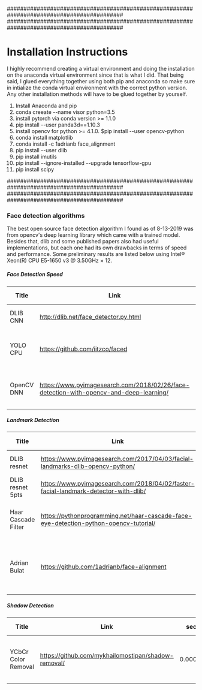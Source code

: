 ###########################################################################################
###########################################################################################
# Installation Instructions

I highly recommend creating a virtual environment and doing the installation on the anaconda virtual environment since that is what I did. That being said, I glued everything together using both pip and anaconda so make sure in intialize the conda virtual environment with the correct python version. Any other installation methods will have to be glued together by yourself.

1. Install Anaconda and pip
2. conda creeate --name visor python=3.5
3. install pytorch via conda version >= 1.1.0
4. pip install --user panda3d==1.10.3
5. install opencv for python >= 4.1.0. $pip install --user opencv-python
6. conda install matplotlib
7. conda install -c 1adrianb face_alignment
8. pip install --user dlib
9. pip install imutils
10. pip install --ignore-installed --upgrade tensorflow-gpu
11. pip install scipy

###########################################################################################
###########################################################################################
### Face detection algorithms

The best open source face detection algorithm I found as of 8-13-2019 was from opencv's deep learning library which came with a trained model. Besides that, dlib and some published papers also had useful implementations, but each one had its own drawbacks in terms of speed and performance. Some preliminary results are listed below using Intel® Xeon(R) CPU E5-1650 v3 @ 3.50GHz × 12. 
##### Face Detection Speed
| Title | Link | sec/frame | eyeballed performance | Description |
| ----- | ---- | --------- | --------------------- | ----------- |
| DLIB CNN | http://dlib.net/face_detector.py.html | 1.341s/frame | Med | CNN based face detection |
| YOLO CPU | https://github.com/iitzco/faced | 0.104s/frame | Low | YOLO object detection for faces only |
| OpenCV DNN | https://www.pyimagesearch.com/2018/02/26/face-detection-with-opencv-and-deep-learning/ | 0.0345s/frame | High | OpenCV's DNN Library for face detection |

##### Landmark Detection
| Title | Link | sec/frame | eyeballed performance | Description |
| ----- | ---- | --------- | --------------------- | ----------- |
| DLIB resnet | https://www.pyimagesearch.com/2017/04/03/facial-landmarks-dlib-opencv-python/ | 0.00677s/frame | Med | Simple 2D landmark localization |
| DLIB resnet 5pts | https://www.pyimagesearch.com/2018/04/02/faster-facial-landmark-detector-with-dlib/ | 0.00313s/frame | Med | Simple 2D landmark for 5 pts |
| Haar Cascade Filter | https://pythonprogramming.net/haar-cascade-face-eye-detection-python-opencv-tutorial/ | 0.0332s/frame | Low | Haar Cascade filter for eye detection |
| Adrian Bulat | https://github.com/1adrianb/face-alignment | 0.550s/frame | High | How far are we from solving the 2D \& 3D Face Alignment problem? |

##### Shadow Detection
| Title | Link | sec/frame | eyeballed performance | Description |
| ----- | ---- | --------- | --------------------- | ----------- |
| YCbCr Color Removal | https://github.com/mykhailomostipan/shadow-removal/ | 0.0003s/frame | Low | Traditional method analyzing the luminescent color space |
